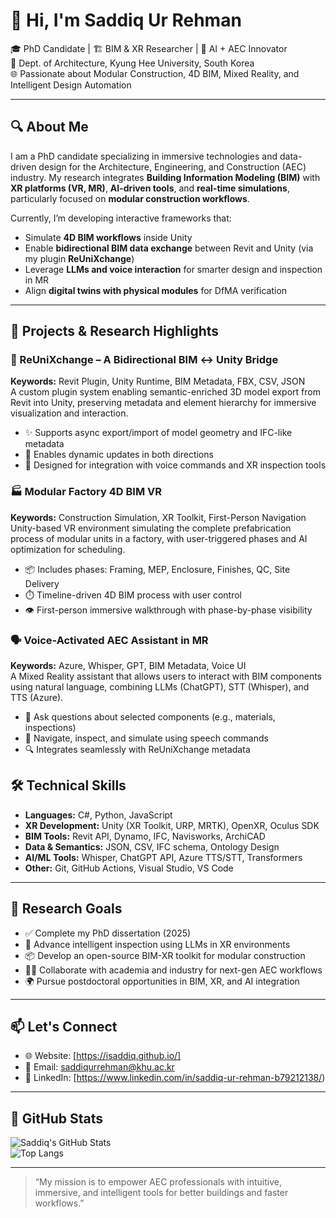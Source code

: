 # 👋 Hi, I'm Saddiq Ur Rehman

🎓 PhD Candidate | 🏗️ BIM & XR Researcher | 🧠 AI + AEC Innovator  
📍 Dept. of Architecture, Kyung Hee University, South Korea  
🌐 Passionate about Modular Construction, 4D BIM, Mixed Reality, and Intelligent Design Automation  

---

## 🔍 About Me

I am a PhD candidate specializing in immersive technologies and data-driven design for the Architecture, Engineering, and Construction (AEC) industry. My research integrates **Building Information Modeling (BIM)** with **XR platforms (VR, MR)**, **AI-driven tools**, and **real-time simulations**, particularly focused on **modular construction workflows**.

Currently, I’m developing interactive frameworks that:

- Simulate **4D BIM workflows** inside Unity
- Enable **bidirectional BIM data exchange** between Revit and Unity (via my plugin **ReUniXchange**)
- Leverage **LLMs and voice interaction** for smarter design and inspection in MR
- Align **digital twins with physical modules** for DfMA verification

---

## 🧩 Projects & Research Highlights

### 🔧 ReUniXchange – A Bidirectional BIM ↔ Unity Bridge  
**Keywords:** Revit Plugin, Unity Runtime, BIM Metadata, FBX, CSV, JSON  
A custom plugin system enabling semantic-enriched 3D model export from Revit into Unity, preserving metadata and element hierarchy for immersive visualization and interaction.

- ✨ Supports async export/import of model geometry and IFC-like metadata
- 🔁 Enables dynamic updates in both directions
- 🧠 Designed for integration with voice commands and XR inspection tools

### 🏭 Modular Factory 4D BIM VR  
**Keywords:** Construction Simulation, XR Toolkit, First-Person Navigation  
Unity-based VR environment simulating the complete prefabrication process of modular units in a factory, with user-triggered phases and AI optimization for scheduling.

- 📦 Includes phases: Framing, MEP, Enclosure, Finishes, QC, Site Delivery
- ⏱️ Timeline-driven 4D BIM process with user control
- 👁️ First-person immersive walkthrough with phase-by-phase visibility

### 🗣️ Voice-Activated AEC Assistant in MR  
**Keywords:** Azure, Whisper, GPT, BIM Metadata, Voice UI  
A Mixed Reality assistant that allows users to interact with BIM components using natural language, combining LLMs (ChatGPT), STT (Whisper), and TTS (Azure).

- 🎤 Ask questions about selected components (e.g., materials, inspections)
- 🧭 Navigate, inspect, and simulate using speech commands
- 🔍 Integrates seamlessly with ReUniXchange metadata

## 🛠️ Technical Skills

- **Languages:** C#, Python, JavaScript
- **XR Development:** Unity (XR Toolkit, URP, MRTK), OpenXR, Oculus SDK  
- **BIM Tools:** Revit API, Dynamo, IFC, Navisworks, ArchiCAD 
- **Data & Semantics:** JSON, CSV, IFC schema, Ontology Design  
- **AI/ML Tools:** Whisper, ChatGPT API, Azure TTS/STT, Transformers  
- **Other:** Git, GitHub Actions, Visual Studio, VS Code

---
## 🧪 Research Goals

- ✅ Complete my PhD dissertation (2025)  
- 🧪 Advance intelligent inspection using LLMs in XR environments  
- 📦 Develop an open-source BIM-XR toolkit for modular construction  
- 🧑‍🏫 Collaborate with academia and industry for next-gen AEC workflows  
- 🌍 Pursue postdoctoral opportunities in BIM, XR, and AI integration

---

## 📫 Let's Connect

- 🌐 Website: [https://isaddiq.github.io/]
- 📧 Email: saddiqurrehman@khu.ac.kr
- 🔗 LinkedIn: [https://www.linkedin.com/in/saddiq-ur-rehman-b79212138/)

---

## 📌 GitHub Stats

![Saddiq's GitHub Stats](https://github-readme-stats.vercel.app/api?username=saddiq-ur&show_icons=true&theme=default)  
![Top Langs](https://github-readme-stats.vercel.app/api/top-langs/?username=saddiq-ur&layout=compact)

---

> “My mission is to empower AEC professionals with intuitive, immersive, and intelligent tools for better buildings and faster workflows.”
